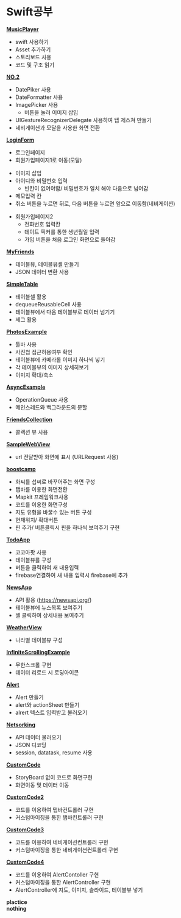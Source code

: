 # Swift공부

[**MusicPlayer**](https://github.com/JINHYUCK-r/Swift/tree/master/MusicPlayer)
 - swift 사용하기 
 - Asset 추가하기
 - 스토리보드 사용
 - 코드 및 구조 읽기 
 
[**NO.2**](https://github.com/JINHYUCK-r/Swift/tree/master/NO.2)
  - DatePiker 사용
 - DateFormatter 사용
- ImagePicker 사용
  *  버튼을 눌러 이미지 삽입
 - UIGestureRecognizerDelegate 사용하여 탭 제스쳐 만들기
- 네비게이션과 모달을 사용한 화면 전환
  
[**LoginForm**](https://github.com/JINHYUCK-r/Swift/tree/master/LoginForm)
- 로그인페이지
- 회원가입페이지1로 이동(모달)
 * 이미지 삽입
 * 아이디와 비밀번호 입력
   +  빈칸이 없어야함/ 비밀번호가 일치 해야 다음으로 넘어감
 * 메모입력 칸
 * 취소 버튼을 누르면 뒤로, 다음 버튼을 누르면 앞으로 이동함(네비게이션)
- 회원가입페이지2
  * 전화번호 입력칸
  * 데이트 픽커를 통한 생년월일 입력
  * 가입 버튼을 처음 로그인 화면으로 돌아감
  
[**MyFriends**](https://github.com/JINHYUCK-r/Swift/tree/master/MyFriends)
 - 테이블뷰, 테이블뷰셀 만들기
 - JSON 데이터 변환 사용 

[**SimpleTable**](https://github.com/JINHYUCK-r/Swift/tree/master/SimpleTable)
 - 테이블셀 활용
 - dequeueReusableCell 사용
 - 테이블뷰에서 다음 테이블뷰로 데이터 넘기기
- 세그 활용

[**PhotosExample**](https://github.com/JINHYUCK-r/Swift/tree/master/PhotosExample)
 - 툴바 사용
 - 사진첩 접근허용여부 확인
 - 테이블뷰에 카메라롤 이미지 하나씩 넣기
 - 각 테이블뷰의 이미지 상세히보기
 - 이미지 확대/축소
 
 [**AsyncExample**](https://github.com/JINHYUCK-r/Swift/tree/master/AsyncExample)
  - OperationQueue 사용
 - 메인스레드와 백그라운드의 분할
 
 [**FriendsCollection**](https://github.com/JINHYUCK-r/Swift/tree/master/FriendsCollection)
 - 콜렉션 뷰 사용
 
[**SampleWebView**](https://github.com/JINHYUCK-r/Swift/tree/master/SampleWebView)
 - url 전달받아 화면에 표시 (URLRequest 사용)
 
 [**boostcamp**](https://github.com/JINHYUCK-r/Swift/tree/master/boostcamp)
 - 화씨를 섭씨로 바꾸어주는 화면 구성
 - 탭바를 이용한 화면전환
 - Mapkit 프레임워크사용
 - 코드를 이용한 화면구성
 - 지도 유형을 바꿀수 있는 버튼 구성
 - 현재위치/ 확대버튼
 - 핀 추가/ 버튼클릭시 핀을 하나씩 보여주기 구현
 
[**TodoApp**](https://github.com/JINHYUCK-r/Swift/tree/master/TodoApp)
 - 코코아팟 사용
 - 테이블뷰를 구성
 - 버튼을 클릭하여 새 내용입력
 - firebase연결하여 새 내용 입력시 firebase에 추가

[**NewsApp**](https://github.com/JINHYUCK-r/Swift/tree/master/NewsApp)
 - API 활용 (https://newsapi.org/)
 - 테이블뷰에 뉴스목록 보여주기
 - 셀 클릭하여 상세내용 보여주기
 
[**WeatherView**](https://github.com/JINHYUCK-r/Swift/tree/master/WeatherView)
 - 나라별 테이블뷰 구성
 
 [**InfiniteScrollingExample**](https://github.com/JINHYUCK-r/Swift/tree/master/InfiniteScrollingExample)
  - 무한스크롤 구현
  - 데이터 리로드 시 로딩아이콘
  
  [**Alert**](https://github.com/JINHYUCK-r/Swift/tree/master/Alert)
   - Alert 만들기
   - alert와 actionSheet 만들기
   - alrert 텍스트 입력받고 불러오기
   
   [**Netsorking**](https://github.com/JINHYUCK-r/Swift/tree/master/Networking)
   - API 데이터 불러오기
   - JSON 디코딩
   - session, datatask, resume 사용
   
    
   [**CustomCode**](https://github.com/JINHYUCK-r/Swift/tree/master/CustomCode)
   - StoryBoard 없이 코드로 화면구현
   - 화면이동 및 데이터 이동

   [**CustomCode2**](https://github.com/JINHYUCK-r/Swift/tree/master/CustomCode2)
   - 코드를 이용하여 탭바컨트롤러 구현
   - 커스텀마이징을 통한 탭바컨트롤러 구현
   
   [**CustomCode3**](https://github.com/JINHYUCK-r/Swift/tree/master/CustomCode3)
   - 코드를 이용하여 네비게이션컨트롤러 구현
   - 커스텀마이징을 통한 네비게이션컨트롤러 구현
   
   [**CustomCode4**](https://github.com/JINHYUCK-r/Swift/tree/master/CustomCode4)
   - 코드를 이용하여 AlertContoller 구현
   - 커스텀마이징을 통한 AlertController 구현   
   - AlertController에 지도, 이미지, 슬라이드, 테이블뷰 넣기
 
**plactice**   
**nothing**
